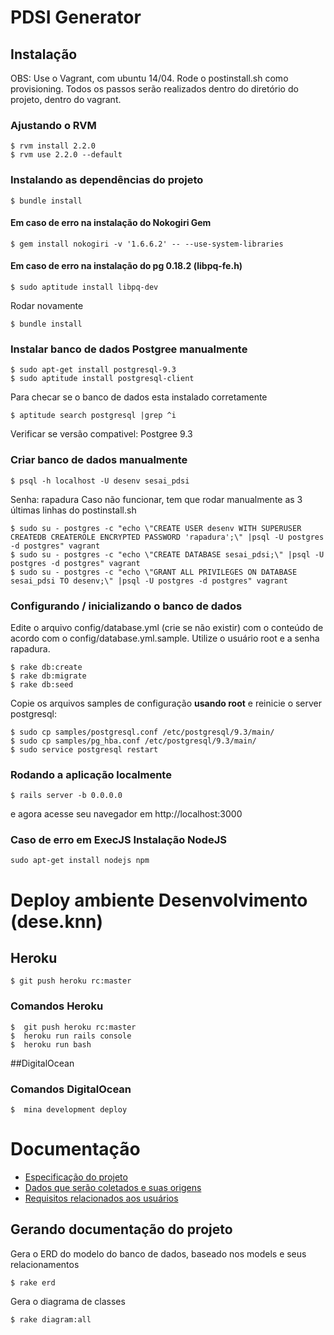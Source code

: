 # PDSI Generator

## Instalação

OBS: Use o Vagrant, com ubuntu 14/04. Rode o postinstall.sh como provisioning.
Todos os passos serão realizados dentro do diretório do projeto, dentro do vagrant.

### Ajustando o RVM
```
$ rvm install 2.2.0
$ rvm use 2.2.0 --default
```
### Instalando as dependências do projeto
```
$ bundle install
```
#### Em caso de erro na instalação do Nokogiri Gem
```
$ gem install nokogiri -v '1.6.6.2' -- --use-system-libraries
```
#### Em caso de erro na instalação do pg 0.18.2 (libpq-fe.h)

```
$ sudo aptitude install libpq-dev
```
Rodar novamente 
```
$ bundle install
```

### Instalar banco de dados Postgree manualmente
```
$ sudo apt-get install postgresql-9.3
$ sudo aptitude install postgresql-client
```
Para checar se o banco de dados esta instalado corretamente
```
$ aptitude search postgresql |grep ^i
```
Verificar se versão compativel: Postgree 9.3
### Criar banco de dados manualmente
```
$ psql -h localhost -U desenv sesai_pdsi
```
Senha: rapadura
Caso não funcionar, tem que rodar manualmente as 3 últimas linhas do postinstall.sh

```
$ sudo su - postgres -c "echo \"CREATE USER desenv WITH SUPERUSER CREATEDB CREATEROLE ENCRYPTED PASSWORD 'rapadura';\" |psql -U postgres -d postgres" vagrant
$ sudo su - postgres -c "echo \"CREATE DATABASE sesai_pdsi;\" |psql -U postgres -d postgres" vagrant
$ sudo su - postgres -c "echo \"GRANT ALL PRIVILEGES ON DATABASE sesai_pdsi TO desenv;\" |psql -U postgres -d postgres" vagrant
```


### Configurando / inicializando o banco de dados

Edite o arquivo config/database.yml (crie se não existir) com o conteúdo de acordo
com o config/database.yml.sample. Utilize o usuário root e a senha rapadura.

```
$ rake db:create
$ rake db:migrate
$ rake db:seed
```

Copie os arquivos samples de configuração **usando root** e reinicie o server postgresql:

```
$ sudo cp samples/postgresql.conf /etc/postgresql/9.3/main/
$ sudo cp samples/pg_hba.conf /etc/postgresql/9.3/main/
$ sudo service postgresql restart
```

### Rodando a aplicação localmente

```
$ rails server -b 0.0.0.0
```

e agora acesse seu navegador em http://localhost:3000

### Caso de erro em ExecJS Instalação NodeJS
```
sudo apt-get install nodejs npm
```


# Deploy ambiente Desenvolvimento (dese.knn)

## Heroku
```
$ git push heroku rc:master
```

### Comandos Heroku
```
$  git push heroku rc:master
$  heroku run rails console
$  heroku run bash
```

##DigitalOcean
### Comandos DigitalOcean
```
$  mina development deploy
```


# Documentação

* [Especificação do projeto](doc/README.markdown)
* [Dados que serão coletados e suas origens](doc/DadosColetados.markdown)
* [Requisitos relacionados aos usuários](doc/RequisitosDeUsuario.markdown)

## Gerando documentação do projeto

Gera o ERD do modelo do banco de dados, baseado nos models e seus relacionamentos
```
$ rake erd
```

Gera o diagrama de classes
```
$ rake diagram:all
```

